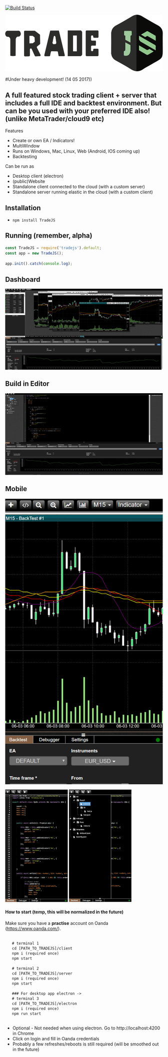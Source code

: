 [![Build Status](https://travis-ci.org/DutchKevv/TradeJS.svg?branch=master)](https://travis-ci.org/DutchKevv/TradeJS)

![Alt text](doc/logo/TradeJS-medium.png?raw=true "Title")

#Under heavy development! (14 05 2017))

## A full featured stock trading client + server that includes a full IDE and backtest environment. But can be you used with your preferred IDE also! (unlike MetaTrader/cloud9 etc) 

Features
- Create or own EA / Indicators!
- MultiWindow
- Runs on Windows, Mac, Linux, Web (Android, IOS coming up)
- Backtesting

Can be run as
- Desktop client (electron)
- (public)Website
- Standalone client connected to the cloud (with a custom server)
- Standalone server running elastic in the cloud (with a custom client)

## Installation

- `npm install TradeJS`

## Running (remember, alpha)

```js
const TradeJS = require('tradejs').default;
const app = new TradeJS();

app.init().catch(console.log);
```
 ## Dashboard
 ![Alt text](doc/screenshot/charts.png?raw=true "Title")
 
 ## Build in Editor
 ![Alt text](doc/screenshot/editor.png?raw=true "Title")
 
 ## Mobile
 ![Alt text](doc/screenshot/mobile-chart.png?raw=true "Title")

 ![Alt text](doc/screenshot/mobile-editor.png?raw=true "Title") ![Alt text](doc/screenshot/mobile-editor2.png?raw=true "Title")
 
  #### How to start (temp, this will be normalized in the future)
  
  Make sure you have a **practise** account on Oanda (https://www.oanda.com/).
  
  ```
     
     # terminal 1
     cd [PATH_TO_TRADEJS]/client
     npm i (required once)
     npm start
     
     # terminal 2
     cd [PATH_TO_TRADEJS]/server
     npm i (required once)
     npm start
     
     ### For desktop app electron ->
     # terminal 3
     cd [PATH_TO_TRADEJS]/electron
     npm i (required once)
     npm run start
    
 ```
 
 * Optional - Not needed when using electron. Go to http://localhost:4200 in Chrome
 * Click on login and fill in Oanda credentials
 * Probably a few refreshes/reboots is still required (will be smoothed out in the future)
 